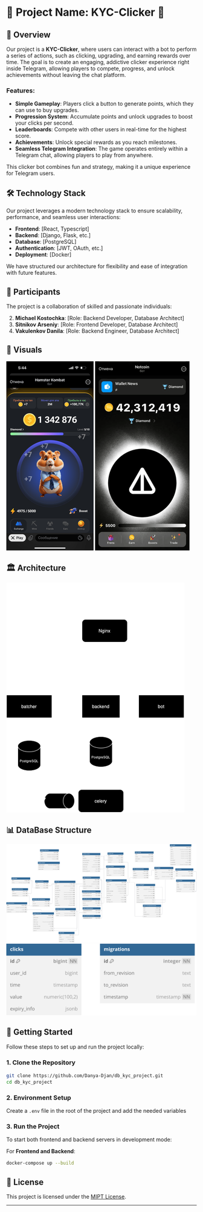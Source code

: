 # 🌟 Project Name: **KYC-Clicker** 🌟

## 📖 **Overview**

Our project is a **KYC-Clicker**, where users can interact with a bot to perform a series of actions, such as clicking, upgrading, and earning rewards over time. The goal is to create an engaging, addictive clicker experience right inside Telegram, allowing players to compete, progress, and unlock achievements without leaving the chat platform.

### **Features**:
- **Simple Gameplay**: Players click a button to generate points, which they can use to buy upgrades.
- **Progression System**: Accumulate points and unlock upgrades to boost your clicks per second.
- **Leaderboards**: Compete with other users in real-time for the highest score.
- **Achievements**: Unlock special rewards as you reach milestones.
- **Seamless Telegram Integration**: The game operates entirely within a Telegram chat, allowing players to play from anywhere.

This clicker bot combines fun and strategy, making it a unique experience for Telegram users.

## 🛠 **Technology Stack**

Our project leverages a modern technology stack to ensure scalability, performance, and seamless user interactions:

- **Frontend**: [React, Typescript]
- **Backend**: [Django, Flask, etc.]
- **Database**: [PostgreSQL]
- **Authentication**: [JWT, OAuth, etc.]
- **Deployment**: [Docker]

We have structured our architecture for flexibility and ease of integration with future features.

## 👥 **Participants**

The project is a collaboration of skilled and passionate individuals:

2. **Michael Kostochka**: [Role: Backend Developer, Database Architect]
3. **Sitnikov Arseniy**: [Role: Frontend Developer, Database Architect]
4. **Vakulenkov Danila**: [Role: Backend Engineer, Database Architect]

## 🎨 **Visuals**

![Clicker Game Mockup1](./mockups/Hamster.png)
![Clicker Game Mockup2](./mockups/Notcoin.png)

## **🏛️ Architecture**
![Architecture](./mockups/architecture.png)

## 📊 **DataBase Structure**

![ClickerDB1](./mockups/db_structure.svg)
![ClickerDB2](./mockups/db_batcher.svg)

## 🚀 **Getting Started**

Follow these steps to set up and run the project locally:

### **1. Clone the Repository**
 
```bash
git clone https://github.com/Danya-Djan/db_kyc_project.git
cd db_kyc_project
```

### **2. Environment Setup**

Create a `.env` file in the root of the project and add the needed variables

### **3. Run the Project**

To start both frontend and backend servers in development mode:

For **Frontend and Backend**:

```bash
docker-compose up --build
```

## 📜 **License**

This project is licensed under the [MIPT License](https://github.com/MIPT-ILab/MDSP/blob/master/LICENSE).

---
